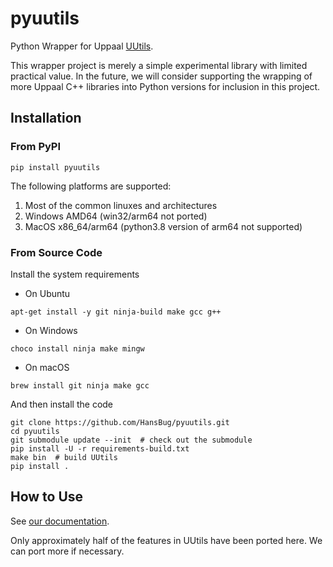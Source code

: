 # pyuutils

Python Wrapper for Uppaal [UUtils](https://github.com/UPPAALModelChecker/UUtils).

This wrapper project is merely a simple experimental library with limited practical value. In the future, we will
consider supporting the wrapping of more Uppaal C++ libraries into Python versions for inclusion in this project.

## Installation

### From PyPI

```shell
pip install pyuutils
```

The following platforms are supported:

1. Most of the common linuxes and architectures
2. Windows AMD64 (win32/arm64 not ported)
3. MacOS x86_64/arm64 (python3.8 version of arm64 not supported)

### From Source Code

Install the system requirements

* On Ubuntu

```shell
apt-get install -y git ninja-build make gcc g++
```

* On Windows

```shell
choco install ninja make mingw
```

* On macOS

```shell
brew install git ninja make gcc
```

And then install the code

```shell
git clone https://github.com/HansBug/pyuutils.git
cd pyuutils
git submodule update --init  # check out the submodule
pip install -U -r requirements-build.txt
make bin  # build UUtils
pip install .
```

## How to Use

See [our documentation](https://hansbug.github.io/pyuutils/index.html).

Only approximately half of the features in UUtils have been ported here. We can port more if necessary.

